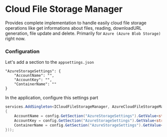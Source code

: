 # Cloud File Storage Manager

Provides complete implementation to handle easily cloud file storage operations like get informations about files, reading, downloadURL generation, file update and delete. Primarily for `Azure (Azure Blob Storage)` right now.

### Configuration

Let's add a section to the `appsettings.json`

```
"AzureStorageSettings": {
    "AccountName": "",
    "AccountKey": "",
    "ContainerName": ""
}
```
In the application, configure this settings part

```cs
services.AddSingleton<ICloudFileStorageManager, AzureCloudFileStorageManager>(services => new AzureCloudFileStorageManager(new AzureCloudFileStorageManagerOptions()
{
    AccountName = config.GetSection("AzureStorageSettings").GetValue<string>("AccountName"),
    AccountKey = config.GetSection("AzureStorageSettings").GetValue<string>("AccountKey"),
    ContainerName = config.GetSection("AzureStorageSettings").GetValue<string>("ContainerName")
}));  

```
